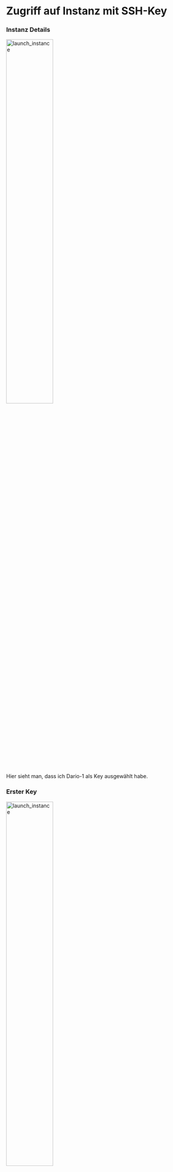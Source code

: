 # Zugriff auf Instanz mit SSH-Key

### Instanz Details
<img width=50% height=50% alt="launch_instance" src="https://github.com/user-attachments/assets/a7c2ad81-9b8f-41c3-846a-d033578d195c">

Hier sieht man, dass ich Dario-1 als Key ausgewählt habe. 

### Erster Key
<img width=50% height=50% alt="launch_instance" src="https://github.com/user-attachments/assets/b2fb3e4b-5cea-4917-8ae2-3021920b74ef">

Die Private Keys habe ich in einen Ordner platziert und die Berechtigungen angepasst, sodass nur mein User Zugriff darauf hat. 

Der Zugriff auf die Instanz hat sauber funktioniert. 

### Zweiter Key
<img width=50% height=50% alt="launch_instance" src="https://github.com/user-attachments/assets/39afac5a-9b4f-4989-b73a-5d55141170c0">

Mit dem zweiten Key, der im selben Ordner ist, hat der Zugang *nicht funktioniert*. Auf der Instanz habe ich den Key Dario-1 ausgewählt. Der zweite Key wird gar **nicht verwendet**, weshalb er auch **nicht funktioniert**. 

Erst wenn er auf der Instanz ausgewählt wird, kann er funktionieren, weil die Instanz erst dann auf einen anderen Key hört. 
